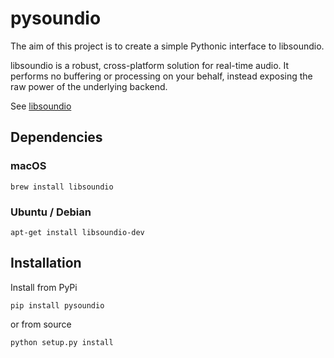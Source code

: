 # pysoundio

The aim of this project is to create a simple Pythonic interface to libsoundio.

libsoundio is a robust, cross-platform solution for real-time audio. It performs
no buffering or processing on your behalf, instead exposing the raw power of the
underlying backend.

See [libsoundio](libsound.io)


## Dependencies

### macOS

    brew install libsoundio

### Ubuntu / Debian

    apt-get install libsoundio-dev


## Installation

Install from PyPi

    pip install pysoundio

or from source

    python setup.py install

